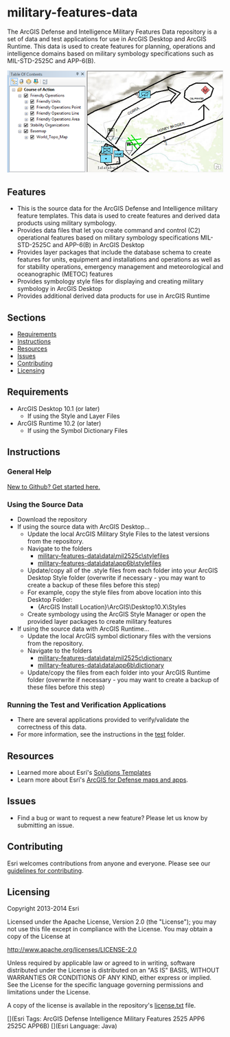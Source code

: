 # military-features-data

The ArcGIS Defense and Intelligence Military Features Data repository is a set of data and test applications for use in ArcGIS Desktop and ArcGIS Runtime. This data is used to create features for planning, operations and intelligence domains based on military symbology specifications such as MIL-STD-2525C and APP-6(B).

![Image of Military Features Data](ScreenShot.png "military-features-data")

## Features

* This is the source data for the ArcGIS Defense and Intelligence military feature templates. This data is used to create features and derived data products using military symbology. 
* Provides data files that let you create command and control (C2) operational features based on military symbology specifications MIL-STD-2525C and APP-6(B) in ArcGIS Desktop
* Provides layer packages that include the database schema to create features for units, equipment and installations and operations as well as for stability operations, emergency management and meteorological and oceanographic (METOC) features
* Provides symbology style files for displaying and creating military symbology in ArcGIS Desktop
* Provides additional derived data products for use in ArcGIS Runtime

## Sections

* [Requirements](#requirements)
* [Instructions](#instructions)
* [Resources](#resources)
* [Issues](#issues)
* [Contributing](#contributing)
* [Licensing](#licensing)

## Requirements

* ArcGIS Desktop 10.1 (or later) 
    * If using the Style and Layer Files
* ArcGIS Runtime 10.2 (or later)
    * If using the Symbol Dictionary Files

## Instructions

### General Help

[New to Github? Get started here.](http://htmlpreview.github.com/?https://github.com/Esri/esri.github.com/blob/master/help/esri-getting-to-know-github.html)

### Using the Source Data

* Download the repository
* If using the source data with ArcGIS Desktop...
    * Update the local ArcGIS Military Style Files to the latest versions from the repository.
    * Navigate to the folders
        *  [military-features-data\data\mil2525c\stylefiles](./data/mil2525c/stylefiles)
        *  [military-features-data\data\app6b\stylefiles](./data/app6b/stylefiles)
    * Update/copy all of the .style files from each folder into your ArcGIS Desktop Style folder (overwrite if necessary - you may want to create a backup of these files before this step)
    * For example, copy the style files from above location into this Desktop Folder:
    	* {ArcGIS Install Location}\ArcGIS\Desktop10.X\Styles
    * Create symbology using the ArcGIS Style Manager or open the provided layer packages to create military features
* If using the source data with ArcGIS Runtime...
    * Update the local ArcGIS symbol dictionary files with the versions from the repository.
    * Navigate to the folders
        *  [military-features-data\data\mil2525c\dictionary](./data/mil2525c/dictionary)
        *  [military-features-data\data\app6b\dictionary](./data/app6b/dictionary)
    * Update/copy the files from each folder into your ArcGIS Runtime folder (overwrite if necessary - you may want to create a backup of these files before this step)

### Running the Test and Verification Applications

* There are several applications provided to verify/validate the correctness of this data.
* For more information, see the instructions in the [test](./test) folder.

## Resources

* Learned more about Esri's [Solutions Templates](http://solutions.arcgis.com/)
* Learn more about Esri's [ArcGIS for Defense maps and apps](http://resources.arcgis.com/en/communities/defense-and-intelligence/).

## Issues

* Find a bug or want to request a new feature?  Please let us know by submitting an issue.

## Contributing

Esri welcomes contributions from anyone and everyone. Please see our [guidelines for contributing](https://github.com/esri/contributing).

## Licensing

Copyright 2013-2014 Esri

Licensed under the Apache License, Version 2.0 (the "License");
you may not use this file except in compliance with the License.
You may obtain a copy of the License at

   http://www.apache.org/licenses/LICENSE-2.0

Unless required by applicable law or agreed to in writing, software
distributed under the License is distributed on an "AS IS" BASIS,
WITHOUT WARRANTIES OR CONDITIONS OF ANY KIND, either express or implied.
See the License for the specific language governing permissions and
limitations under the License.

A copy of the license is available in the repository's
[license.txt](license.txt) file.

[](Esri Tags: ArcGIS Defense Intelligence Military Features 2525 APP6 2525C APP6B)
[](Esri Language: Java)
